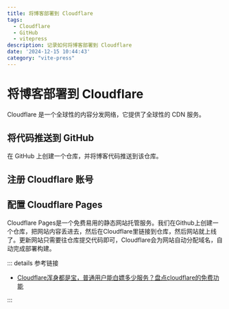 ```yaml
---
title: 将博客部署到 Cloudflare
tags:
  - Cloudflare
  - GitHub
  - vitepress
description: 记录如何将博客部署到 Cloudflare
date: '2024-12-15 10:44:43'
category: "vite-press"
---
```


# 将博客部署到 Cloudflare
Cloudflare 是一个全球性的内容分发网络，它提供了全球性的 CDN 服务。

## 将代码推送到 GitHub

在 GitHub 上创建一个仓库，并将博客代码推送到该仓库。

## 注册 Cloudflare 账号




## 配置 Cloudflare Pages

Cloudflare Pages是一个免费易用的静态网站托管服务。我们在Github上创建一个仓库，把网站内容丢进去，然后在Cloudflare里链接到仓库，然后网站就上线了。更新网站只需要往仓库提交代码即可，Cloudflare会为网站自动分配域名，自动完成部署构建。




::: details 参考链接
- [Cloudflare浑身都是宝，普通用户能白嫖多少服务？盘点cloudflare的免费功能](https://blog.csdn.net/techshrimp/article/details/139684106)

:::
